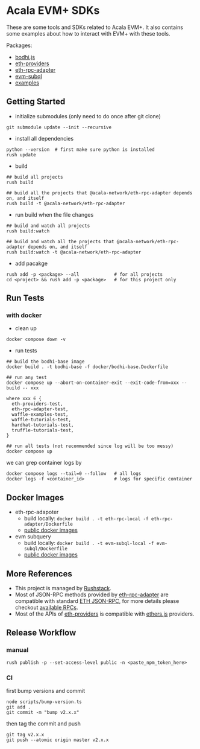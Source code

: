 # Acala EVM+ SDKs
These are some tools and SDKs related to Acala EVM+. It also contains some examples about how to interact with EVM+ with these tools.

Packages:
- [bodhi.js](./bodhi)
- [eth-providers](./eth-providers)
- [eth-rpc-adapter](./eth-rpc-adapter)
- [evm-subql](./evm-subql)
- [examples](./examples)

## Getting Started
- initialize submodules (only need to do once after git clone)
```
git submodule update --init --recursive
```

- install all dependencies
```
python --version  # first make sure python is installed
rush update
```

- build
```
## build all projects
rush build 

## build all the projects that @acala-network/eth-rpc-adapter depends on, and itself
rush build -t @acala-network/eth-rpc-adapter
```

- run build when the file changes
```
## build and watch all projects
rush build:watch

## build and watch all the projects that @acala-network/eth-rpc-adapter depends on, and itself
rush build:watch -t @acala-network/eth-rpc-adapter
```

- add pacakge
```
rush add -p <package> --all             # for all projects
cd <project> && rush add -p <package>   # for this project only
```

## Run Tests
### with docker
- clean up
```
docker compose down -v
```

- run tests
```
## build the bodhi-base image
docker build . -t bodhi-base -f docker/bodhi-base.Dockerfile

## run any test
docker compose up --abort-on-container-exit --exit-code-from=xxx --build -- xxx

where xxx ∈ {
  eth-providers-test,
  eth-rpc-adapter-test,
  waffle-examples-test,
  waffle-tutorials-test,
  hardhat-tutorials-test,
  truffle-tutorials-test,
}

## run all tests (not recommended since log will be too messy)
docker compose up
```

we can grep container logs by
```
docker compose logs --tail=0 --follow   # all logs
docker logs -f <container_id>           # logs for specific container
```

## Docker Images
- eth-rpc-adapoter
  - build locally: `docker build . -t eth-rpc-local -f eth-rpc-adapter/Dockerfile`
  - [public docker images](https://hub.docker.com/r/acala/eth-rpc-adapter/tags)
- evm subquery
  - build locally: `docker build . -t evm-subql-local -f evm-subql/Dockerfile`
  - [public docker images](https://hub.docker.com/r/acala/evm-subql/tags)

## More References
- This project is managed by [Rushstack](https://github.com/microsoft/rushstack).
- Most of JSON-RPC methods provided by [eth-rpc-adapter](./eth-rpc-adapter/) are compatible with standard [ETH JSON-RPC](https://ethereum.org/en/developers/docs/apis/json-rpc/), for more details please checkout [available RPCs](./eth-rpc-adapter/README.md#available-rpcs).
- Most of the APIs of [eth-providers](./eth-providers/) is compatible with [ethers.js](https://docs.ethers.io/v5/single-page/) providers.

## Release Workflow
### manual
```
rush publish -p --set-access-level public -n <paste_npm_token_here>
```

### CI
first bump versions and commit
```
node scripts/bump-version.ts
git add .
git commit -m "bump v2.x.x"
```

then tag the commit and push
```
git tag v2.x.x
git push --atomic origin master v2.x.x
```


